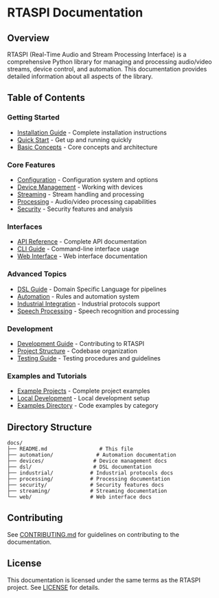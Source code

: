 # RTASPI Documentation

## Overview

RTASPI (Real-Time Audio and Stream Processing Interface) is a comprehensive Python library for managing and processing audio/video streams, device control, and automation. This documentation provides detailed information about all aspects of the library.

## Table of Contents

### Getting Started
- [Installation Guide](INSTALL.md) - Complete installation instructions
- [Quick Start](QUICKSTART.md) - Get up and running quickly
- [Basic Concepts](CONCEPTS.md) - Core concepts and architecture

### Core Features
- [Configuration](CONFIGURATION.md) - Configuration system and options
- [Device Management](devices/README.md) - Working with devices
- [Streaming](streaming/README.md) - Stream handling and processing
- [Processing](processing/README.md) - Audio/video processing capabilities
- [Security](security/README.md) - Security features and analysis

### Interfaces
- [API Reference](API.md) - Complete API documentation
- [CLI Guide](CLI.md) - Command-line interface usage
- [Web Interface](web/README.md) - Web interface documentation

### Advanced Topics
- [DSL Guide](dsl/README.md) - Domain Specific Language for pipelines
- [Automation](automation/README.md) - Rules and automation system
- [Industrial Integration](industrial/README.md) - Industrial protocols support
- [Speech Processing](SPEECH_AND_INPUT.md) - Speech recognition and processing

### Development
- [Development Guide](DEVELOPMENT.md) - Contributing to RTASPI
- [Project Structure](TREE.md) - Codebase organization
- [Testing Guide](TEST.md) - Testing procedures and guidelines

### Examples and Tutorials
- [Example Projects](PROJECTS.md) - Complete project examples
- [Local Development](PROJECTS_LOCAL.md) - Local development setup
- [Examples Directory](../examples/README.md) - Code examples by category

## Directory Structure

```
docs/
├── README.md                 # This file
├── automation/              # Automation documentation
├── devices/                # Device management docs
├── dsl/                    # DSL documentation
├── industrial/            # Industrial protocols docs
├── processing/            # Processing documentation
├── security/              # Security features docs
├── streaming/             # Streaming documentation
└── web/                   # Web interface docs
```

## Contributing

See [CONTRIBUTING.md](../CONTRIBUTING.md) for guidelines on contributing to the documentation.

## License

This documentation is licensed under the same terms as the RTASPI project. See [LICENSE](../LICENSE) for details.
